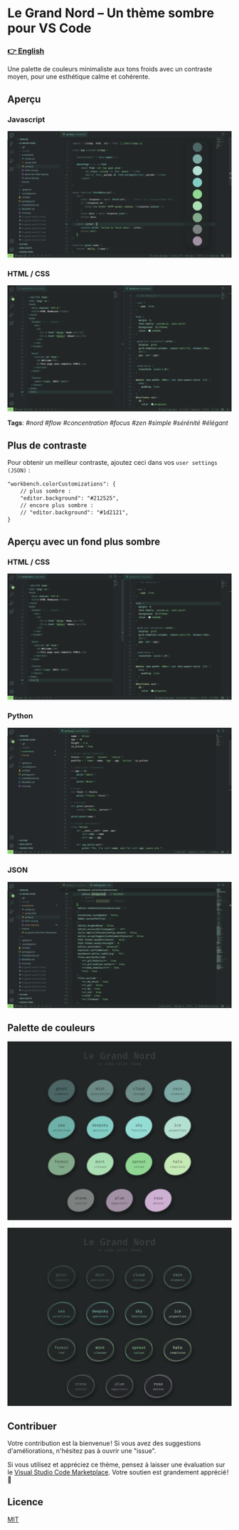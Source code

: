 # Le Grand Nord – Un thème sombre pour VS Code

### [👉 English](README.md)

Une palette de couleurs minimaliste aux tons froids avec un contraste moyen, pour une esthétique calme et cohérente.


## Aperçu

### Javascript
![Le Grand Nord Theme - JAVASCRIPT](screenshots/javascript.png)

### HTML / CSS
![Le Grand Nord Theme - HTML / CSS](screenshots/html-css.png)


**Tags**: *#nord #flow #concentration #focus #zen #simple #sérénité #élégant*


## Plus de contraste

Pour obtenir un meilleur contraste, ajoutez ceci dans vos `user settings (JSON)` :

```jsonc
"workbench.colorCustomizations": {
	// plus sombre :
	"editor.background": "#212525",
	// encore plus sombre :
	// "editor.background": "#1d2121",
}
```


## Aperçu avec un fond plus sombre

### HTML / CSS
![Le Grand Nord Theme w/ Darker BG - HTML / CSS](screenshots/darker-html-css.png)

### Python
![Le Grand Nord Theme w/ Darker BG - PYTHON](screenshots/darker-python.png)

### JSON
![Le Grand Nord Theme w/ Darker BG - JAVASCRIPT](screenshots/darker-bg.png)


## Palette de couleurs

![Le Grand Nord Theme - color palette](screenshots/named-color-palette.png)

![Le Grand Nord Theme - color palette](screenshots/named-color-palette--text.png)


## Contribuer

Votre contribution est la bienvenue ! Si vous avez des suggestions d'améliorations, n'hésitez pas à ouvrir une "issue".

Si vous utilisez et appréciez ce thème, pensez à laisser une évaluation sur le [Visual Studio Code Marketplace](https://marketplace.visualstudio.com/items?itemName=ncodefun.le-grand-nord). Votre soutien est grandement apprécié ! 💖


## Licence

[MIT](LICENSE)
